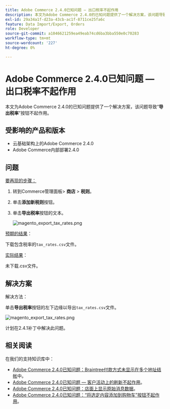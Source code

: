 ```yaml
---
title: Adobe Commerce 2.4.0已知问题 — 出口税率不起作用
description: 本文为Adobe Commerce 2.4.0的已知问题提供了一个解决方案，该问题导致**导出税率**按钮不起作用。
exl-id: 29a34a1f-d23a-43cb-ac1f-8711ce25fa6c
feature: Data Import/Export, Orders
role: Developer
source-git-commit: a1046621259ea49eab74cd6ba3bba550e0c70283
workflow-type: tm+mt
source-wordcount: '227'
ht-degree: 0%

---
```


# Adobe Commerce 2.4.0已知问题 — 出口税率不起作用

本文为Adobe Commerce 2.4.0的已知问题提供了一个解决方案，该问题导致“**导出税率**”按钮不起作用。

## 受影响的产品和版本

* 云基础架构上的Adobe Commerce 2.4.0
* Adobe Commerce内部部署2.4.0

## 问题

<u>要再现的步骤：</u>

1. 转到Commerce管理面板> **商店** > **税则**。
1. 单击&#x200B;**添加新税则**&#x200B;按钮。
1. 单击&#x200B;**导出税率**&#x200B;按钮的文本。

   ![magento_export_tax_rates.png](assets/mceclip0.png)

<u>预期的结果</u>：

下载包含税率的`tax_rates.csv`文件。

<u>实际结果</u>：

未下载.csv文件。

## 解决方案

解决方法：

单击&#x200B;**导出税率**&#x200B;按钮的左下边缘以导出`tax_rates.csv`文件。

![magento_export_tax_rates.png](assets/mceclip1.png)

计划在2.4.1补丁中解决此问题。

## 相关阅读

在我们的支持知识库中：

* [Adobe Commerce 2.4.0已知问题：Braintree付款方式未显示在多个地址结帐](/help/troubleshooting/payments/magento-2-4-0-braintree-not-in-multiple-addresses-checkout.md)中。
* [Adobe Commerce 2.4.0已知问题 — 客户活动上的刷新不起作用](/help/troubleshooting/miscellaneous/magento-2-4-0-refresh-on-customer-activities-does-not-work.md)。
* [Adobe Commerce 2.4.0已知问题：店面上显示原始消息数据](/help/troubleshooting/storefront/magento-2-4-0-issue-storefront-raw-message-data-display.md)。
* [Adobe Commerce 2.4.0已知问题：“将选定内容添加到购物车”按钮不起作用](/help/troubleshooting/miscellaneous/magento-2-4-0-add-selections-to-my-cart-does-not-work.md)。
